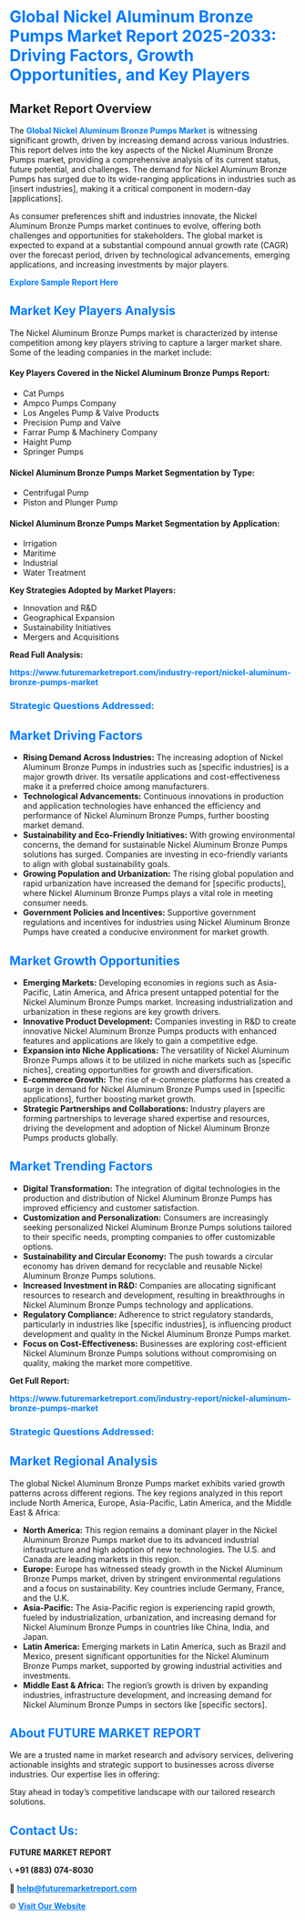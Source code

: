 <h1 style="color: #007BFF;">Global Nickel Aluminum Bronze Pumps Market Report 2025-2033: Driving Factors, Growth Opportunities, and Key Players</h1>

<section id="overview">
<h2>Market Report Overview</h2>
<p>The <a href="https://www.futuremarketreport.com/industry-report/nickel-aluminum-bronze-pumps-market" style="color: #007BFF; text-decoration: none;"><strong>Global Nickel Aluminum Bronze Pumps Market</strong></a> is witnessing significant growth, driven by increasing demand across various industries. This report delves into the key aspects of the Nickel Aluminum Bronze Pumps market, providing a comprehensive analysis of its current status, future potential, and challenges. The demand for Nickel Aluminum Bronze Pumps has surged due to its wide-ranging applications in industries such as [insert industries], making it a critical component in modern-day [applications].</p>
<p>As consumer preferences shift and industries innovate, the Nickel Aluminum Bronze Pumps market continues to evolve, offering both challenges and opportunities for stakeholders. The global market is expected to expand at a substantial compound annual growth rate (CAGR) over the forecast period, driven by technological advancements, emerging applications, and increasing investments by major players.</p>
</section>

<section id="overview">
<p><a href="https://www.futuremarketreport.com/request-sample/reportId=90511" style="color: #007BFF; text-decoration: none;"><strong>Explore Sample Report Here</strong></a></p>
</section>

<section id="key-players">
<h2 style="color: #007BFF;">Market Key Players Analysis</h2>
<p>The Nickel Aluminum Bronze Pumps market is characterized by intense competition among key players striving to capture a larger market share. Some of the leading companies in the market include:</p>
<h4>Key Players Covered in the Nickel Aluminum Bronze Pumps Report:</h4>
<ul><li>Cat Pumps</li><li>Ampco Pumps Company</li><li>Los Angeles Pump &amp; Valve Products</li><li>Precision Pump and Valve</li><li>Farrar Pump &amp; Machinery Company</li><li>Haight Pump</li><li>Springer Pumps</li></ul>
<h4>Nickel Aluminum Bronze Pumps Market Segmentation by Type:</h4>
<ul><li>Centrifugal Pump</li><li>Piston and Plunger Pump</li></ul>

<h4>Nickel Aluminum Bronze Pumps Market Segmentation by Application:</h4>
<ul><li>Irrigation</li><li>Maritime</li><li>Industrial</li><li>Water Treatment</li></ul>
<p><strong>Key Strategies Adopted by Market Players:</strong></p>
<ul>
<li>Innovation and R&D</li>
<li>Geographical Expansion</li>
<li>Sustainability Initiatives</li>
<li>Mergers and Acquisitions</li>
</ul>
</section>

<section>
<p><strong>Read Full Analysis: </strong></p><a href="https://www.futuremarketreport.com/industry-report/nickel-aluminum-bronze-pumps-market" style="color: #007BFF; text-decoration: none;"><strong>https://www.futuremarketreport.com/industry-report/nickel-aluminum-bronze-pumps-market</strong></a>
<h3 style="color: #007BFF;">Strategic Questions Addressed:</h3>
</section>

<section id="driving-factors">
<h2 style="color: #007BFF;">Market Driving Factors</h2>
<ul>
<li><strong>Rising Demand Across Industries:</strong> The increasing adoption of Nickel Aluminum Bronze Pumps in industries such as [specific industries] is a major growth driver. Its versatile applications and cost-effectiveness make it a preferred choice among manufacturers.</li>
<li><strong>Technological Advancements:</strong> Continuous innovations in production and application technologies have enhanced the efficiency and performance of Nickel Aluminum Bronze Pumps, further boosting market demand.</li>
<li><strong>Sustainability and Eco-Friendly Initiatives:</strong> With growing environmental concerns, the demand for sustainable Nickel Aluminum Bronze Pumps solutions has surged. Companies are investing in eco-friendly variants to align with global sustainability goals.</li>
<li><strong>Growing Population and Urbanization:</strong> The rising global population and rapid urbanization have increased the demand for [specific products], where Nickel Aluminum Bronze Pumps plays a vital role in meeting consumer needs.</li>
<li><strong>Government Policies and Incentives:</strong> Supportive government regulations and incentives for industries using Nickel Aluminum Bronze Pumps have created a conducive environment for market growth.</li>
</ul>
</section>

<section id="growth-opportunities">
<h2 style="color: #007BFF;">Market Growth Opportunities</h2>
<ul>
<li><strong>Emerging Markets:</strong> Developing economies in regions such as Asia-Pacific, Latin America, and Africa present untapped potential for the Nickel Aluminum Bronze Pumps market. Increasing industrialization and urbanization in these regions are key growth drivers.</li>
<li><strong>Innovative Product Development:</strong> Companies investing in R&D to create innovative Nickel Aluminum Bronze Pumps products with enhanced features and applications are likely to gain a competitive edge.</li>
<li><strong>Expansion into Niche Applications:</strong> The versatility of Nickel Aluminum Bronze Pumps allows it to be utilized in niche markets such as [specific niches], creating opportunities for growth and diversification.</li>
<li><strong>E-commerce Growth:</strong> The rise of e-commerce platforms has created a surge in demand for Nickel Aluminum Bronze Pumps used in [specific applications], further boosting market growth.</li>
<li><strong>Strategic Partnerships and Collaborations:</strong> Industry players are forming partnerships to leverage shared expertise and resources, driving the development and adoption of Nickel Aluminum Bronze Pumps products globally.</li>
</ul>
</section>

<section id="trending-factors">
<h2 style="color: #007BFF;">Market Trending Factors</h2>
<ul>
<li><strong>Digital Transformation:</strong> The integration of digital technologies in the production and distribution of Nickel Aluminum Bronze Pumps has improved efficiency and customer satisfaction.</li>
<li><strong>Customization and Personalization:</strong> Consumers are increasingly seeking personalized Nickel Aluminum Bronze Pumps solutions tailored to their specific needs, prompting companies to offer customizable options.</li>
<li><strong>Sustainability and Circular Economy:</strong> The push towards a circular economy has driven demand for recyclable and reusable Nickel Aluminum Bronze Pumps solutions.</li>
<li><strong>Increased Investment in R&D:</strong> Companies are allocating significant resources to research and development, resulting in breakthroughs in Nickel Aluminum Bronze Pumps technology and applications.</li>
<li><strong>Regulatory Compliance:</strong> Adherence to strict regulatory standards, particularly in industries like [specific industries], is influencing product development and quality in the Nickel Aluminum Bronze Pumps market.</li>
<li><strong>Focus on Cost-Effectiveness:</strong> Businesses are exploring cost-efficient Nickel Aluminum Bronze Pumps solutions without compromising on quality, making the market more competitive.</li>
</ul>
</section>

<section>
<p><strong>Get Full Report: </strong></p><a href="https://www.futuremarketreport.com/industry-report/nickel-aluminum-bronze-pumps-market" style="color: #007BFF; text-decoration: none;"><strong>https://www.futuremarketreport.com/industry-report/nickel-aluminum-bronze-pumps-market</strong></a>
<h3 style="color: #007BFF;">Strategic Questions Addressed:</h3>
</section>


<section id="regional-analysis">
<h2 style="color: #007BFF;">Market Regional Analysis</h2>
<p>The global Nickel Aluminum Bronze Pumps market exhibits varied growth patterns across different regions. The key regions analyzed in this report include North America, Europe, Asia-Pacific, Latin America, and the Middle East & Africa:</p>
<ul>
<li><strong>North America:</strong> This region remains a dominant player in the Nickel Aluminum Bronze Pumps market due to its advanced industrial infrastructure and high adoption of new technologies. The U.S. and Canada are leading markets in this region.</li>
<li><strong>Europe:</strong> Europe has witnessed steady growth in the Nickel Aluminum Bronze Pumps market, driven by stringent environmental regulations and a focus on sustainability. Key countries include Germany, France, and the U.K.</li>
<li><strong>Asia-Pacific:</strong> The Asia-Pacific region is experiencing rapid growth, fueled by industrialization, urbanization, and increasing demand for Nickel Aluminum Bronze Pumps in countries like China, India, and Japan.</li>
<li><strong>Latin America:</strong> Emerging markets in Latin America, such as Brazil and Mexico, present significant opportunities for the Nickel Aluminum Bronze Pumps market, supported by growing industrial activities and investments.</li>
<li><strong>Middle East & Africa:</strong> The region’s growth is driven by expanding industries, infrastructure development, and increasing demand for Nickel Aluminum Bronze Pumps in sectors like [specific sectors].</li>
</ul>
</section>

<footer>
<h2 style="color: #007BFF;">About FUTURE MARKET REPORT</h2>
<p>We are a trusted name in market research and advisory services, delivering actionable insights and strategic support to businesses across diverse industries. Our expertise lies in offering:</p>

<p>Stay ahead in today’s competitive landscape with our tailored research solutions.</p>

<h2 style="color: #007BFF;">Contact Us:</h2>
<p><strong>FUTURE MARKET REPORT</strong></p>
<p>📞 <strong>+91 (883) 074-8030</strong></p>
<p>📧 <strong><a href="mailto:help@futuremarketreport.com" style="color: #007BFF;">help@futuremarketreport.com</a></strong></p>
<p>🌐 <strong><a href="https://www.futuremarketreport.com/" style="color: #007BFF;">Visit Our Website</a></strong></p>
</footer>